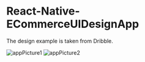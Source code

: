 # React-Native-ECommerceUIDesignApp

The design example is taken from Dribble.

![appPicture1](https://github.com/muratmnz/React-Native-ECommerceUIDesignApp.git/appPicture1.png?raw=true)
![appPicture2](https://github.com/muratmnz/React-Native-ECommerceUIDesignApp.git/appPicture2.png?raw=true)
